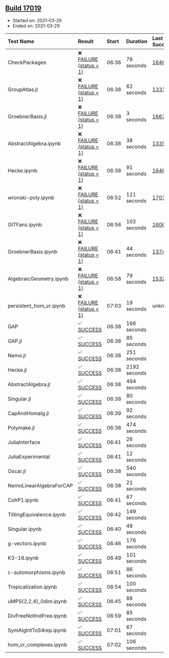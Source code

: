 ## [Build 17019](https://oscarci.mathematik.uni-kl.de/job/oscar/17019/)

* Started on: 2021-03-29
* Ended on: 2021-03-29

| Test Name    | Result | Start | Duration | Last Success | First Failure |
|:-------------|:-------|:------|:---------|:-------------|:--------------|
| CheckPackages | ❌ [FAILURE (status = 1)](https://oscarci.mathematik.uni-kl.de/job/oscar/17019/artifact/logs/build-17019/CheckPackages.log) | 06:36 | 78 seconds | [16463](https://oscarci.mathematik.uni-kl.de/job/oscar/16463/) | [16464](https://oscarci.mathematik.uni-kl.de/job/oscar/16464/) |
| GroupAtlas.jl | ❌ [FAILURE (status = 1)](https://oscarci.mathematik.uni-kl.de/job/oscar/17019/artifact/logs/build-17019/GroupAtlas.jl.log) | 06:38 | 62 seconds | [13311](https://oscarci.mathematik.uni-kl.de/job/oscar/13311/) | [13312](https://oscarci.mathematik.uni-kl.de/job/oscar/13312/) |
| GroebnerBasis.jl | ❌ [FAILURE (status = 1)](https://oscarci.mathematik.uni-kl.de/job/oscar/17019/artifact/logs/build-17019/GroebnerBasis.jl.log) | 06:38 | 3 seconds | [16676](https://oscarci.mathematik.uni-kl.de/job/oscar/16676/) | [16677](https://oscarci.mathematik.uni-kl.de/job/oscar/16677/) |
| AbstractAlgebra.ipynb | ❌ [FAILURE (status = 1)](https://oscarci.mathematik.uni-kl.de/job/oscar/17019/artifact/logs/build-17019/AbstractAlgebra.ipynb.log) | 06:38 | 38 seconds | [13355](https://oscarci.mathematik.uni-kl.de/job/oscar/13355/) | [13356](https://oscarci.mathematik.uni-kl.de/job/oscar/13356/) |
| Hecke.ipynb | ❌ [FAILURE (status = 1)](https://oscarci.mathematik.uni-kl.de/job/oscar/17019/artifact/logs/build-17019/Hecke.ipynb.log) | 06:38 | 91 seconds | [16463](https://oscarci.mathematik.uni-kl.de/job/oscar/16463/) | [16464](https://oscarci.mathematik.uni-kl.de/job/oscar/16464/) |
| wronski-poly.ipynb | ❌ [FAILURE (status = 1)](https://oscarci.mathematik.uni-kl.de/job/oscar/17019/artifact/logs/build-17019/wronski-poly.ipynb.log) | 06:52 | 121 seconds | [17010](https://oscarci.mathematik.uni-kl.de/job/oscar/17010/) | [17011](https://oscarci.mathematik.uni-kl.de/job/oscar/17011/) |
| GITFans.ipynb | ❌ [FAILURE (status = 1)](https://oscarci.mathematik.uni-kl.de/job/oscar/17019/artifact/logs/build-17019/GITFans.ipynb.log) | 06:56 | 102 seconds | [16068](https://oscarci.mathematik.uni-kl.de/job/oscar/16068/) | [16069](https://oscarci.mathematik.uni-kl.de/job/oscar/16069/) |
| GroebnerBasis.ipynb | ❌ [FAILURE (status = 1)](https://oscarci.mathematik.uni-kl.de/job/oscar/17019/artifact/logs/build-17019/GroebnerBasis.ipynb.log) | 06:41 | 44 seconds | [13748](https://oscarci.mathematik.uni-kl.de/job/oscar/13748/) | [13749](https://oscarci.mathematik.uni-kl.de/job/oscar/13749/) |
| AlgebraicGeometry.ipynb | ❌ [FAILURE (status = 1)](https://oscarci.mathematik.uni-kl.de/job/oscar/17019/artifact/logs/build-17019/AlgebraicGeometry.ipynb.log) | 06:58 | 79 seconds | [15322](https://oscarci.mathematik.uni-kl.de/job/oscar/15322/) | [15323](https://oscarci.mathematik.uni-kl.de/job/oscar/15323/) |
| persistent_hom_vr.ipynb | ❌ [FAILURE (status = 1)](https://oscarci.mathematik.uni-kl.de/job/oscar/17019/artifact/logs/build-17019/persistent_hom_vr.ipynb.log) | 07:03 | 19 seconds | unknown | unknown |
| GAP | ✅ [SUCCESS](https://oscarci.mathematik.uni-kl.de/job/oscar/17019/artifact/logs/build-17019/GAP.log) | 06:38 | 166 seconds |  |  |
| GAP.jl | ✅ [SUCCESS](https://oscarci.mathematik.uni-kl.de/job/oscar/17019/artifact/logs/build-17019/GAP.jl.log) | 06:38 | 85 seconds |  |  |
| Nemo.jl | ✅ [SUCCESS](https://oscarci.mathematik.uni-kl.de/job/oscar/17019/artifact/logs/build-17019/Nemo.jl.log) | 06:38 | 251 seconds |  |  |
| Hecke.jl | ✅ [SUCCESS](https://oscarci.mathematik.uni-kl.de/job/oscar/17019/artifact/logs/build-17019/Hecke.jl.log) | 06:38 | 2192 seconds |  |  |
| AbstractAlgebra.jl | ✅ [SUCCESS](https://oscarci.mathematik.uni-kl.de/job/oscar/17019/artifact/logs/build-17019/AbstractAlgebra.jl.log) | 06:38 | 494 seconds |  |  |
| Singular.jl | ✅ [SUCCESS](https://oscarci.mathematik.uni-kl.de/job/oscar/17019/artifact/logs/build-17019/Singular.jl.log) | 06:38 | 80 seconds |  |  |
| CapAndHomalg.jl | ✅ [SUCCESS](https://oscarci.mathematik.uni-kl.de/job/oscar/17019/artifact/logs/build-17019/CapAndHomalg.jl.log) | 06:39 | 92 seconds |  |  |
| Polymake.jl | ✅ [SUCCESS](https://oscarci.mathematik.uni-kl.de/job/oscar/17019/artifact/logs/build-17019/Polymake.jl.log) | 06:38 | 474 seconds |  |  |
| JuliaInterface | ✅ [SUCCESS](https://oscarci.mathematik.uni-kl.de/job/oscar/17019/artifact/logs/build-17019/JuliaInterface.log) | 06:41 | 26 seconds |  |  |
| JuliaExperimental | ✅ [SUCCESS](https://oscarci.mathematik.uni-kl.de/job/oscar/17019/artifact/logs/build-17019/JuliaExperimental.log) | 06:41 | 12 seconds |  |  |
| Oscar.jl | ✅ [SUCCESS](https://oscarci.mathematik.uni-kl.de/job/oscar/17019/artifact/logs/build-17019/Oscar.jl.log) | 06:38 | 540 seconds |  |  |
| NemoLinearAlgebraForCAP | ✅ [SUCCESS](https://oscarci.mathematik.uni-kl.de/job/oscar/17019/artifact/logs/build-17019/NemoLinearAlgebraForCAP.log) | 06:38 | 21 seconds |  |  |
| CohP1.ipynb | ✅ [SUCCESS](https://oscarci.mathematik.uni-kl.de/job/oscar/17019/artifact/logs/build-17019/CohP1.ipynb.log) | 06:41 | 67 seconds |  |  |
| TiltingEquivalence.ipynb | ✅ [SUCCESS](https://oscarci.mathematik.uni-kl.de/job/oscar/17019/artifact/logs/build-17019/TiltingEquivalence.ipynb.log) | 06:42 | 149 seconds |  |  |
| Singular.ipynb | ✅ [SUCCESS](https://oscarci.mathematik.uni-kl.de/job/oscar/17019/artifact/logs/build-17019/Singular.ipynb.log) | 06:40 | 48 seconds |  |  |
| g-vectors.ipynb | ✅ [SUCCESS](https://oscarci.mathematik.uni-kl.de/job/oscar/17019/artifact/logs/build-17019/g-vectors.ipynb.log) | 06:46 | 176 seconds |  |  |
| K3-16.ipynb | ✅ [SUCCESS](https://oscarci.mathematik.uni-kl.de/job/oscar/17019/artifact/logs/build-17019/K3-16.ipynb.log) | 06:49 | 101 seconds |  |  |
| c-automorphisms.ipynb | ✅ [SUCCESS](https://oscarci.mathematik.uni-kl.de/job/oscar/17019/artifact/logs/build-17019/c-automorphisms.ipynb.log) | 06:51 | 86 seconds |  |  |
| Tropicalization.ipynb | ✅ [SUCCESS](https://oscarci.mathematik.uni-kl.de/job/oscar/17019/artifact/logs/build-17019/Tropicalization.ipynb.log) | 06:54 | 100 seconds |  |  |
| uMPS(2,2,4)_0dim.ipynb | ✅ [SUCCESS](https://oscarci.mathematik.uni-kl.de/job/oscar/17019/artifact/logs/build-17019/uMPS-2-2-4-_0dim.ipynb.log) | 06:45 | 88 seconds |  |  |
| DivFreeNotIndFree.ipynb | ✅ [SUCCESS](https://oscarci.mathematik.uni-kl.de/job/oscar/17019/artifact/logs/build-17019/DivFreeNotIndFree.ipynb.log) | 06:59 | 85 seconds |  |  |
| SymAlgIntToS4rep.ipynb | ✅ [SUCCESS](https://oscarci.mathematik.uni-kl.de/job/oscar/17019/artifact/logs/build-17019/SymAlgIntToS4rep.ipynb.log) | 07:01 | 67 seconds |  |  |
| hom_vr_complexes.ipynb | ✅ [SUCCESS](https://oscarci.mathematik.uni-kl.de/job/oscar/17019/artifact/logs/build-17019/hom_vr_complexes.ipynb.log) | 07:02 | 106 seconds |  |  |
